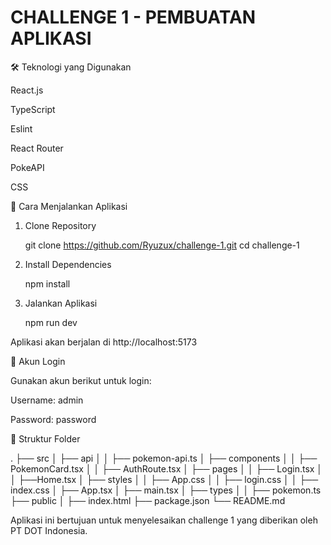 # CHALLENGE 1 - PEMBUATAN APLIKASI

🛠️ Teknologi yang Digunakan

React.js

TypeScript

Eslint

React Router

PokeAPI

CSS

🚀 Cara Menjalankan Aplikasi

1. Clone Repository

   git clone https://github.com/Ryuzux/challenge-1.git
   cd challenge-1

2. Install Dependencies

   npm install

3. Jalankan Aplikasi

   npm run dev

Aplikasi akan berjalan di http://localhost:5173

🔐 Akun Login

Gunakan akun berikut untuk login:

Username: admin

Password: password

📝 Struktur Folder

.
├── src
│ ├── api
│ │ ├── pokemon-api.ts
│ ├── components
│ │ ├── PokemonCard.tsx
│ │ ├── AuthRoute.tsx
│ ├── pages
│ │ ├── Login.tsx
│ │ ├──Home.tsx
│ ├── styles
│ │ ├── App.css
│ │ ├── login.css
│ │ ├── index.css
│ ├── App.tsx
│ ├── main.tsx
│ ├── types
│ │ ├── pokemon.ts
├── public
│ ├── index.html
├── package.json
└── README.md

Aplikasi ini bertujuan untuk menyelesaikan challenge 1 yang diberikan oleh PT DOT Indonesia.
